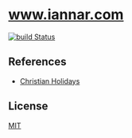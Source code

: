 # www.iannar.com

[![build Status](https://travis-ci.org/iannar/iannar.svg?branch=master)](https://travis-ci.org/iannar/iannar)

## References

- [Christian Holidays](https://calendar.google.com/calendar/embed?src=en.christian%23holiday%40group.v.calendar.google.com&ctz=Asia%2FShanghai)

## License

[MIT](LICENSE)
